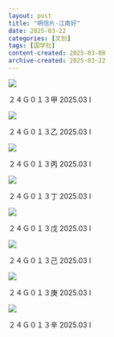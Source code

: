 ```yaml
---
layout: post
title: "明信片-江南好"
date: 2025-03-22
categories: [文创]
tags: [国学社]
content-created: 2025-03-08
archive-created: 2025-03-22
---
```


<div class="image-card-2">
<img src="{{site.baseurl}}/assets/imgs/design/0032.webp">
<div class="caption">
  <p>２４Ｇ０１３甲	2025.03 I</p>
</div>
</div>

<div class="image-card-2">
<img src="{{site.baseurl}}/assets/imgs/design/0036.webp">
<div class="caption">
  <p>２４Ｇ０１３乙	2025.03 I</p>
</div>
</div>

<div class="image-card-2">
<img src="{{site.baseurl}}/assets/imgs/design/0037.webp">
<div class="caption">
  <p>２４Ｇ０１３丙	2025.03 I</p>
</div>
</div>

<div class="image-card-2">
<img src="{{site.baseurl}}/assets/imgs/design/0038.webp">
<div class="caption">
  <p>２４Ｇ０１３丁	2025.03 I</p>
</div>
</div>

<div class="image-card-2">
<img src="{{site.baseurl}}/assets/imgs/design/0039.webp">
<div class="caption">
  <p>２４Ｇ０１３戊	2025.03 I</p>
</div>
</div>

<div class="image-card-2">
<img src="{{site.baseurl}}/assets/imgs/design/0033.webp">
<div class="caption">
  <p>２４Ｇ０１３己	2025.03 I</p>
</div>
</div>

<div class="image-card-2">
<img src="{{site.baseurl}}/assets/imgs/design/0034.webp">
<div class="caption">
  <p>２４Ｇ０１３庚	2025.03 I</p>
</div>
</div>

<div class="image-card-2">
<img src="{{site.baseurl}}/assets/imgs/design/0035.webp">
<div class="caption">
  <p>２４Ｇ０１３辛	2025.03 I</p>
</div>
</div>
